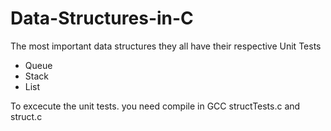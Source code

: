 # Data-Structures-in-C
The most important data structures
they all have their respective Unit Tests 
<ul>
<li>Queue</li>
<li>Stack</li>
<li>List</li>
</ul>
</B>
To excecute the unit tests. you need compile in GCC structTests.c and struct.c
